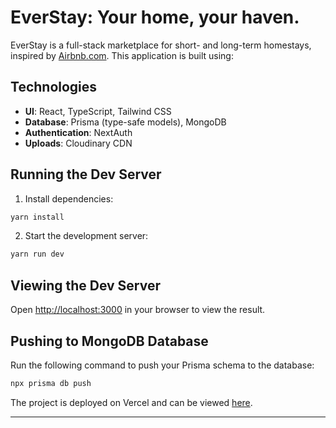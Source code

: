 # EverStay: Your home, your haven.

EverStay is a full-stack marketplace for short- and long-term homestays, inspired by [Airbnb.com](https://www.airbnb.com/). This application is built using:

## Technologies

- **UI**: React, TypeScript, Tailwind CSS
- **Database**: Prisma (type-safe models), MongoDB
- **Authentication**: NextAuth
- **Uploads**: Cloudinary CDN

## Running the Dev Server

1. Install dependencies:

```sh
yarn install
```

2. Start the development server:

```sh
yarn run dev
```

## Viewing the Dev Server

Open [http://localhost:3000](http://localhost:3000) in your browser to view the result.

## Pushing to MongoDB Database

Run the following command to push your Prisma schema to the database:

```sh
npx prisma db push
```

The project is deployed on Vercel and can be viewed [here](https://everstay.vercel.app/).

---
